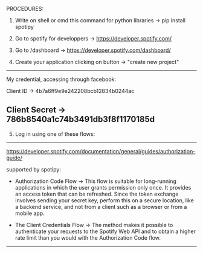 PROCEDURES:

1. Write on shell or cmd this command for python libraries -> pip install spotipy

2. Go to spotify for developpers -> https://developer.spotify.com/
3. Go to /dashboard -> https://developer.spotify.com/dashboard/
4. Create your application clicking on button -> "create new project"
--------------------------------------------------------------------------------
My credential, accessing through facebook:


Client ID     -> 4b7a6ff9e9e242208bcb12834b0244ac

Client Secret -> 786b8540a1c74b3491db3f8f1170185d
--------------------------------------------------------------------------------
5. Log in using one of these flows:
--------------------------------------------------------------------------------
https://developer.spotify.com/documentation/general/guides/authorization-guide/

supported by spotipy:

- Authorization Code Flow -> This flow is suitable for long-running applications in which the user grants permission only once. It provides an access token that can be refreshed. Since the token exchange involves sending your secret key, perform this on a secure location, like a backend service, and not from a client such as a browser or from a mobile app.

- The Client Credentials Flow -> The method makes it possible to authenticate your requests to the Spotify Web API and to obtain a higher rate limit than you would with the Authorization Code flow.

--------------------------------------------------------------------------------
  

